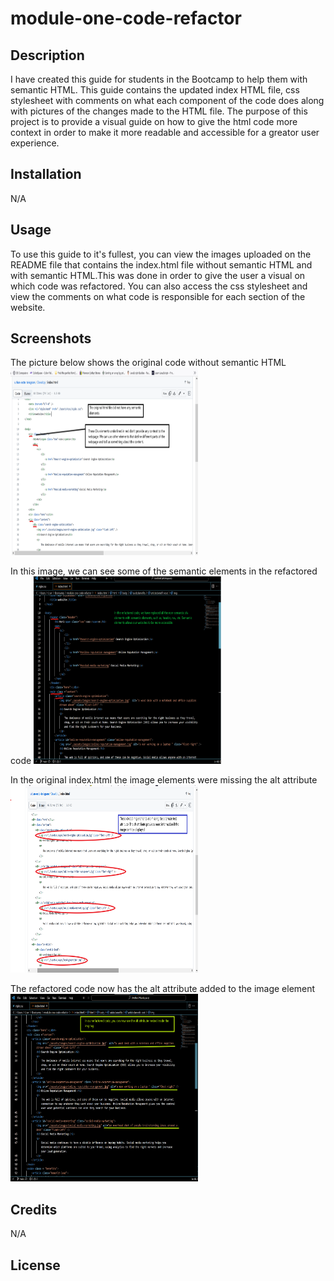 # module-one-code-refactor

## Description

I have created this guide for students in the Bootcamp to help them with semantic HTML. This guide contains the updated index HTML file, css stylesheet with comments on what each component of the code does along with pictures of the changes made to the HTML file. The purpose of this project is to provide a visual guide on how to give the html code more context in order to make it more readable and accessible for a greator user experience.

## Installation
N/A

## Usage

To use this guide to it's fullest, you can view the images uploaded on the README file that contains the index.html file without semantic HTML and with semantic HTML.This was done in order to give the user a visual on which code was refactored. You can also access the css stylesheet and view the comments on what code is responsible for each section of the website.  

## Screenshots

The picture below shows the original code without semantic HTML
<img src="images/non-semantic.png" width="300" height="300">

In this image, we can see some of the semantic elements in the refactored code
<img src="images/semantic-html.png" width="300" height="300">

In the original index.html the image elements were missing the alt attribute
<img src="images/inaccessible.png" width="300" height="300">

The refactored code now has the alt attribute added to the image element
<img src="images/accessible.png" width="300" height="300">

## Credits

N/A

## License
